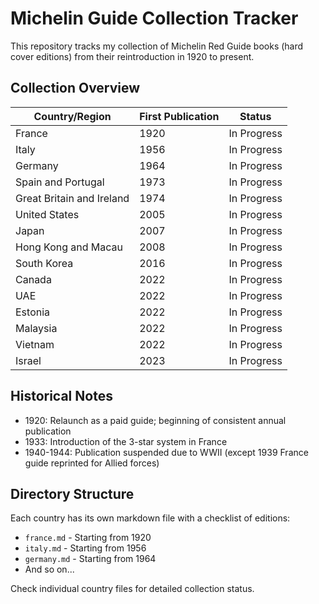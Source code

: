 # Michelin Guide Collection Tracker

This repository tracks my collection of Michelin Red Guide books (hard cover editions) from their reintroduction in 1920 to present.

## Collection Overview

| Country/Region | First Publication | Status |
|---------------|-------------------|--------|
| France | 1920 | In Progress |
| Italy | 1956 | In Progress |
| Germany | 1964 | In Progress |
| Spain and Portugal | 1973 | In Progress |
| Great Britain and Ireland | 1974 | In Progress |
| United States | 2005 | In Progress |
| Japan | 2007 | In Progress |
| Hong Kong and Macau | 2008 | In Progress |
| South Korea | 2016 | In Progress |
| Canada | 2022 | In Progress |
| UAE | 2022 | In Progress |
| Estonia | 2022 | In Progress |
| Malaysia | 2022 | In Progress |
| Vietnam | 2022 | In Progress |
| Israel | 2023 | In Progress |

## Historical Notes

- 1920: Relaunch as a paid guide; beginning of consistent annual publication
- 1933: Introduction of the 3-star system in France
- 1940-1944: Publication suspended due to WWII (except 1939 France guide reprinted for Allied forces)

## Directory Structure

Each country has its own markdown file with a checklist of editions:

- `france.md` - Starting from 1920
- `italy.md` - Starting from 1956
- `germany.md` - Starting from 1964
- And so on...

Check individual country files for detailed collection status.
